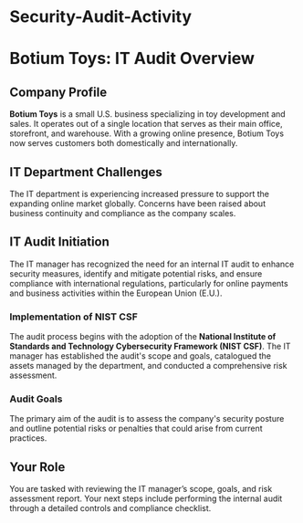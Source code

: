 # Security-Audit-Activity

# Botium Toys: IT Audit Overview

## Company Profile
**Botium Toys** is a small U.S. business specializing in toy development and sales. It operates out of a single location that serves as their main office, storefront, and warehouse. With a growing online presence, Botium Toys now serves customers both domestically and internationally.

## IT Department Challenges
The IT department is experiencing increased pressure to support the expanding online market globally. Concerns have been raised about business continuity and compliance as the company scales.

## IT Audit Initiation
The IT manager has recognized the need for an internal IT audit to enhance security measures, identify and mitigate potential risks, and ensure compliance with international regulations, particularly for online payments and business activities within the European Union (E.U.).

### Implementation of NIST CSF
The audit process begins with the adoption of the **National Institute of Standards and Technology Cybersecurity Framework (NIST CSF)**. The IT manager has established the audit's scope and goals, catalogued the assets managed by the department, and conducted a comprehensive risk assessment.

### Audit Goals
The primary aim of the audit is to assess the company's security posture and outline potential risks or penalties that could arise from current practices.

## Your Role
You are tasked with reviewing the IT manager’s scope, goals, and risk assessment report. Your next steps include performing the internal audit through a detailed controls and compliance checklist.

